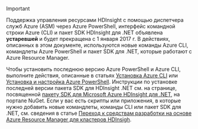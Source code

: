 > [!IMPORTANT]
> Поддержка управления ресурсами HDInsight с помощью диспетчера служб Azure (ASM) через Azure PowerShell, интерфейс командной строки Azure (CLI) и пакет SDK HDInsight для .NET объявлена **устаревшей** и будет прекращена с 1 января 2017 г. В действиях, описанных в этом документе, используются новые команды Azure CLI, командлеты Azure PowerShell и пакет SDK для .NET, которые работают с Azure Resource Manager.
> 
> Чтобы установить последнюю версию Azure PowerShell и Azure CLI, выполните действия, описанные в статьях [Установка Azure CLI](../articles/xplat-cli-install.md) или [Установка и настройка Azure PowerShell](/powershell/azureps-cmdlets-docs). Инструкции по установке последней версии пакета SDK для HDInsight .NET см. на странице, посвященной [пакету SDK для Microsoft Azure HDInsight для .NET](https://www.nuget.org/packages/Microsoft.WindowsAzure.Management.HDInsight/), на портале NuGet. Если у вас есть скрипты или приложения, в которые нужно добавить новые командлеты, команды CLI или пакет SDK для .NET, см. сведения в статье [Переход к средствам разработки на основе Azure Resource Manager для кластеров HDInsigh](../articles/hdinsight/hdinsight-hadoop-development-using-azure-resource-manager.md).
> 
> 



<!--HONumber=Feb17_HO3-->


